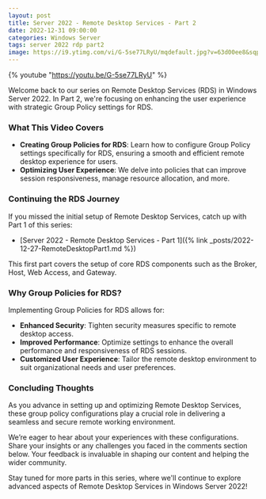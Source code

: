 ```yaml
---
layout: post
title: Server 2022 - Remote Desktop Services - Part 2
date: 2022-12-31 09:00:00
categories: Windows Server
tags: server 2022 rdp part2
image: https://i9.ytimg.com/vi/G-5se77LRyU/mqdefault.jpg?v=63d00ee8&sqp=CMS3q68G&rs=AOn4CLADg4tMOTapJDBS29OFwbM25tBSjg
---
```


{% youtube "https://youtu.be/G-5se77LRyU" %}

Welcome back to our series on Remote Desktop Services (RDS) in Windows Server 2022. In Part 2, we're focusing on enhancing the user experience with strategic Group Policy settings for RDS.

### What This Video Covers

- **Creating Group Policies for RDS**: Learn how to configure Group Policy settings specifically for RDS, ensuring a smooth and efficient remote desktop experience for users.
- **Optimizing User Experience**: We delve into policies that can improve session responsiveness, manage resource allocation, and more.

### Continuing the RDS Journey

If you missed the initial setup of Remote Desktop Services, catch up with Part 1 of this series:

- [Server 2022 - Remote Desktop Services - Part 1]({% link _posts/2022-12-27-RemoteDesktopPart1.md %})

This first part covers the setup of core RDS components such as the Broker, Host, Web Access, and Gateway.

### Why Group Policies for RDS?

Implementing Group Policies for RDS allows for:

- **Enhanced Security**: Tighten security measures specific to remote desktop access.
- **Improved Performance**: Optimize settings to enhance the overall performance and responsiveness of RDS sessions.
- **Customized User Experience**: Tailor the remote desktop environment to suit organizational needs and user preferences.

### Concluding Thoughts

As you advance in setting up and optimizing Remote Desktop Services, these group policy configurations play a crucial role in delivering a seamless and secure remote working environment.

We’re eager to hear about your experiences with these configurations. Share your insights or any challenges you faced in the comments section below. Your feedback is invaluable in shaping our content and helping the wider community.

Stay tuned for more parts in this series, where we'll continue to explore advanced aspects of Remote Desktop Services in Windows Server 2022!

